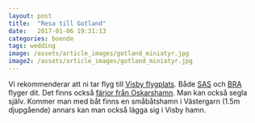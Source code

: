 ```yaml
---
layout: post
title:  "Resa till Gotland"
date:   2017-01-06 19:31:13
categories: boende
tags: wedding
image: /assets/article_images/gotland_miniatyr.jpg
image2: /assets/article_images/gotland_miniatyr.jpg
---
```

Vi rekommenderar att ni tar flyg till [Visby flygplats](https://www.swedavia.se/visby). Både [SAS](http://www.sas.se) och [BRA](https://www.flygbra.se) flyger dit. Det finns också [färjor från Oskarshamn](http://www.destinationgotland.se). Man kan också segla själv. Kommer man med båt finns en småbåtshamn i Västergarn (1.5m djupgående) annars kan man också lägga sig i Visby hamn.
